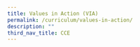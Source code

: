 ```yaml
---
title: Values in Action (VIA)
permalink: /curriculum/values-in-action/
description: ""
third_nav_title: CCE
---
```

